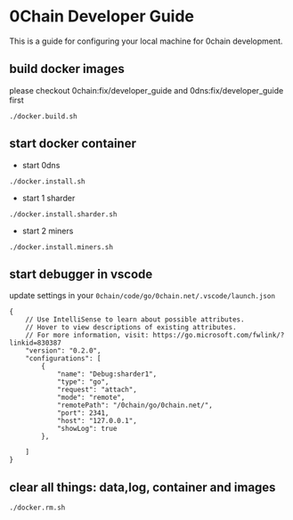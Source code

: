 # 0Chain Developer Guide
This is a guide for configuring your local machine for 0chain development.  


## build docker images

please checkout 0chain:fix/developer_guide and 0dns:fix/developer_guide first

```
./docker.build.sh

```

## start docker container
- start 0dns
```
./docker.install.sh
```
- start 1 sharder
```
./docker.install.sharder.sh
```
- start 2 miners
```
./docker.install.miners.sh
```


## start debugger in vscode
update settings in your `0chain/code/go/0chain.net/.vscode/launch.json`

```
{
    // Use IntelliSense to learn about possible attributes.
    // Hover to view descriptions of existing attributes.
    // For more information, visit: https://go.microsoft.com/fwlink/?linkid=830387
    "version": "0.2.0",
    "configurations": [
        {
            "name": "Debug:sharder1",
            "type": "go",
            "request": "attach",
            "mode": "remote",
            "remotePath": "/0chain/go/0chain.net/",
            "port": 2341,
            "host": "127.0.0.1",
            "showLog": true
        },

    ]
}
```

## clear all things: data,log, container and images

```
./docker.rm.sh
```

